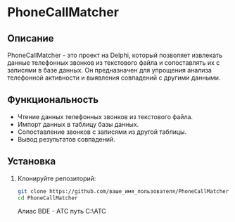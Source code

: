 # PhoneCallMatcher

## Описание
PhoneCallMatcher - это проект на Delphi, который позволяет извлекать данные телефонных звонков из текстового файла и сопоставлять их с записями в базе данных. Он предназначен для упрощения анализа телефонной активности и выявления совпадений с другими данными.

## Функциональность
- Чтение данных телефонных звонков из текстового файла.
- Импорт данных в таблицу базы данных.
- Сопоставление звонков с записями из другой таблицы.
- Вывод результатов совпадений.

## Установка
1. Клонируйте репозиторий:
   ```bash
   git clone https://github.com/ваше_имя_пользователя/PhoneCallMatcher.git
   cd PhoneCallMatcher
   ```
   Алиас BDE - ATC
   путь C:\ATC
   


